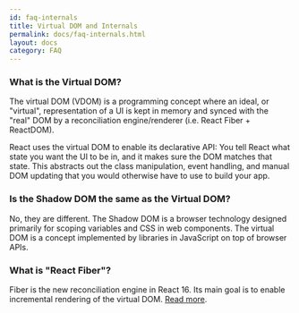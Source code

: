 ```yaml
---
id: faq-internals
title: Virtual DOM and Internals
permalink: docs/faq-internals.html
layout: docs
category: FAQ
---
```


### What is the Virtual DOM?

The virtual DOM (VDOM) is a programming concept where an ideal, or "virtual", representation of a UI is kept in memory and synced with the "real" DOM by a reconciliation engine/renderer (i.e. React Fiber + ReactDOM).

React uses the virtual DOM to enable its declarative API: You tell React what state you want the UI to be in, and it makes sure the DOM matches that state. This abstracts out the class manipulation, event handling, and manual DOM updating that you would otherwise have to use to build your app. 

### Is the Shadow DOM the same as the Virtual DOM?

No, they are different. The Shadow DOM is a browser technology designed primarily for scoping variables and CSS in web components. The virtual DOM is a concept implemented by libraries in JavaScript on top of browser APIs.

### What is "React Fiber"?

Fiber is the new reconciliation engine in React 16. Its main goal is to enable incremental rendering of the virtual DOM. [Read more](https://github.com/acdlite/react-fiber-architecture).
